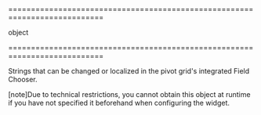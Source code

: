 <!--**
/*-------------------------------------------
    Auto-generated file. Do not modify.
-------------------------------------------

**-->
===========================================================================
<!--type-->object<!--/type-->
===========================================================================

<!--shortDescription-->
Strings that can be changed or localized in the pivot grid's integrated Field Chooser.
<!--/shortDescription-->

<!--fullDescription-->
[note]Due to technical restrictions, you cannot obtain this object at runtime if you have not specified it beforehand when configuring the widget.
<!--/fullDescription-->